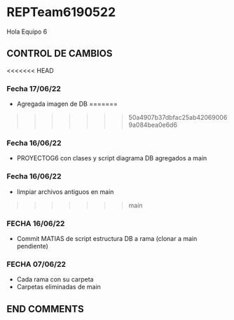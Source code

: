 # REPTeam6190522
Hola Equipo 6
## CONTROL DE CAMBIOS
<<<<<<< HEAD
### Fecha 17/06/22
- Agregada imagen de DB
=======
>>>>>>> 50a4907b37dbfac25ab420690069a084bea0e6d6
### Fecha 16/06/22
- PROYECTOG6 con clases y script diagrama DB agregados a main
### Fecha 16/06/22
- limpiar archivos antiguos en main
>>>>>>> main
### FECHA 16/06/22
- Commit MATIAS de script estructura DB a rama (clonar a main pendiente)
### FECHA 07/06/22
- Cada rama con su carpeta
- Carpetas eliminadas de main

## END COMMENTS

